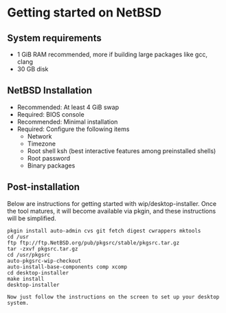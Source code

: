 
# Getting started on NetBSD

## System requirements

- 1 GiB RAM recommended, more if building large packages like gcc, clang
- 30 GB disk

## NetBSD Installation

- Recommended:    At least 4 GiB swap
- Required:       BIOS console
- Recommended:    Minimal installation
- Required:       Configure the following items
	- Network
	- Timezone
	- Root shell ksh (best interactive features among preinstalled shells)
	- Root password
	- Binary packages

## Post-installation

Below are instructions for getting started with wip/desktop-installer.
Once the tool matures, it will become available via pkgin, and these
instructions will be simplified.

```
pkgin install auto-admin cvs git fetch digest cwrappers mktools
cd /usr
ftp ftp://ftp.NetBSD.org/pub/pkgsrc/stable/pkgsrc.tar.gz
tar -zxvf pkgsrc.tar.gz
cd /usr/pkgsrc
auto-pkgsrc-wip-checkout
auto-install-base-components comp xcomp
cd desktop-installer
make install
desktop-installer

Now just follow the instructions on the screen to set up your desktop
system.
```
